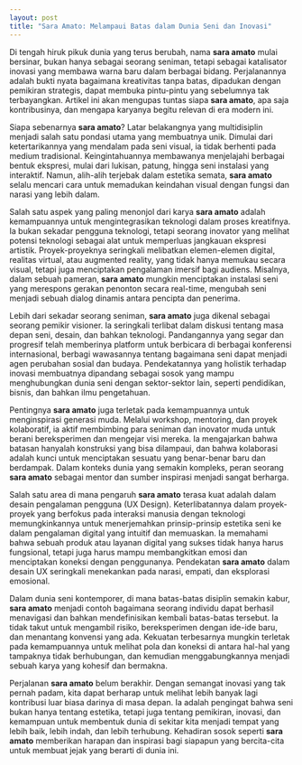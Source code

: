 ```yaml
---
layout: post
title: "Sara Amato: Melampaui Batas dalam Dunia Seni dan Inovasi"
---
```


Di tengah hiruk pikuk dunia yang terus berubah, nama **sara amato** mulai bersinar, bukan hanya sebagai seorang seniman, tetapi sebagai katalisator inovasi yang membawa warna baru dalam berbagai bidang. Perjalanannya adalah bukti nyata bagaimana kreativitas tanpa batas, dipadukan dengan pemikiran strategis, dapat membuka pintu-pintu yang sebelumnya tak terbayangkan. Artikel ini akan mengupas tuntas siapa **sara amato**, apa saja kontribusinya, dan mengapa karyanya begitu relevan di era modern ini.

Siapa sebenarnya **sara amato**? Latar belakangnya yang multidisiplin menjadi salah satu pondasi utama yang membuatnya unik. Dimulai dari ketertarikannya yang mendalam pada seni visual, ia tidak berhenti pada medium tradisional. Keingintahuannya membawanya menjelajahi berbagai bentuk ekspresi, mulai dari lukisan, patung, hingga seni instalasi yang interaktif. Namun, alih-alih terjebak dalam estetika semata, **sara amato** selalu mencari cara untuk memadukan keindahan visual dengan fungsi dan narasi yang lebih dalam.

Salah satu aspek yang paling menonjol dari karya **sara amato** adalah kemampuannya untuk mengintegrasikan teknologi dalam proses kreatifnya. Ia bukan sekadar pengguna teknologi, tetapi seorang inovator yang melihat potensi teknologi sebagai alat untuk memperluas jangkauan ekspresi artistik. Proyek-proyeknya seringkali melibatkan elemen-elemen digital, realitas virtual, atau augmented reality, yang tidak hanya memukau secara visual, tetapi juga menciptakan pengalaman imersif bagi audiens. Misalnya, dalam sebuah pameran, **sara amato** mungkin menciptakan instalasi seni yang merespons gerakan penonton secara real-time, mengubah seni menjadi sebuah dialog dinamis antara pencipta dan penerima.

Lebih dari sekadar seorang seniman, **sara amato** juga dikenal sebagai seorang pemikir visioner. Ia seringkali terlibat dalam diskusi tentang masa depan seni, desain, dan bahkan teknologi. Pandangannya yang segar dan progresif telah memberinya platform untuk berbicara di berbagai konferensi internasional, berbagi wawasannya tentang bagaimana seni dapat menjadi agen perubahan sosial dan budaya. Pendekatannya yang holistik terhadap inovasi membuatnya dipandang sebagai sosok yang mampu menghubungkan dunia seni dengan sektor-sektor lain, seperti pendidikan, bisnis, dan bahkan ilmu pengetahuan.

Pentingnya **sara amato** juga terletak pada kemampuannya untuk menginspirasi generasi muda. Melalui workshop, mentoring, dan proyek kolaboratif, ia aktif membimbing para seniman dan inovator muda untuk berani bereksperimen dan mengejar visi mereka. Ia mengajarkan bahwa batasan hanyalah konstruksi yang bisa dilampaui, dan bahwa kolaborasi adalah kunci untuk menciptakan sesuatu yang benar-benar baru dan berdampak. Dalam konteks dunia yang semakin kompleks, peran seorang **sara amato** sebagai mentor dan sumber inspirasi menjadi sangat berharga.

Salah satu area di mana pengaruh **sara amato** terasa kuat adalah dalam desain pengalaman pengguna (UX Design). Keterlibatannya dalam proyek-proyek yang berfokus pada interaksi manusia dengan teknologi memungkinkannya untuk menerjemahkan prinsip-prinsip estetika seni ke dalam pengalaman digital yang intuitif dan memuaskan. Ia memahami bahwa sebuah produk atau layanan digital yang sukses tidak hanya harus fungsional, tetapi juga harus mampu membangkitkan emosi dan menciptakan koneksi dengan penggunanya. Pendekatan **sara amato** dalam desain UX seringkali menekankan pada narasi, empati, dan eksplorasi emosional.

Dalam dunia seni kontemporer, di mana batas-batas disiplin semakin kabur, **sara amato** menjadi contoh bagaimana seorang individu dapat berhasil menavigasi dan bahkan mendefinisikan kembali batas-batas tersebut. Ia tidak takut untuk mengambil risiko, bereksperimen dengan ide-ide baru, dan menantang konvensi yang ada. Kekuatan terbesarnya mungkin terletak pada kemampuannya untuk melihat pola dan koneksi di antara hal-hal yang tampaknya tidak berhubungan, dan kemudian menggabungkannya menjadi sebuah karya yang kohesif dan bermakna.

Perjalanan **sara amato** belum berakhir. Dengan semangat inovasi yang tak pernah padam, kita dapat berharap untuk melihat lebih banyak lagi kontribusi luar biasa darinya di masa depan. Ia adalah pengingat bahwa seni bukan hanya tentang estetika, tetapi juga tentang pemikiran, inovasi, dan kemampuan untuk membentuk dunia di sekitar kita menjadi tempat yang lebih baik, lebih indah, dan lebih terhubung. Kehadiran sosok seperti **sara amato** memberikan harapan dan inspirasi bagi siapapun yang bercita-cita untuk membuat jejak yang berarti di dunia ini.
